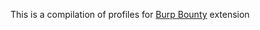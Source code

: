 This is a compilation of profiles for [Burp Bounty](https://portswigger.net/bappstore/618f0b2489564607825e93eeed8b9e0a) extension
